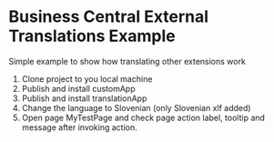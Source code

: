 # Business Central External Translations Example
Simple example to show how translating other extensions work

1. Clone project to you local machine
2. Publish and install customApp
3. Publish and install translationApp
4. Change the language to Slovenian (only Slovenian xlf added)
5. Open page MyTestPage and check page action label, tooltip and message after invoking action.
